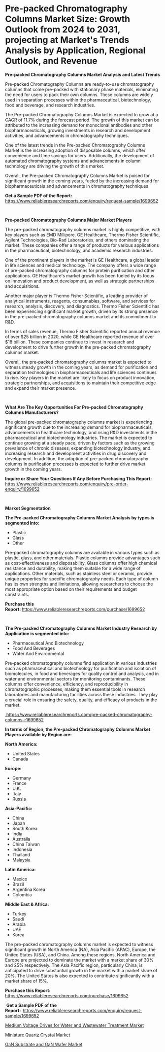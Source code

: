 <p><h1>Pre-packed Chromatography Columns Market Size: Growth Outlook from 2024 to 2031, projecting at Market's Trends Analysis by Application, Regional Outlook, and Revenue</h1></p><p><strong>Pre-packed Chromatography Columns Market Analysis and Latest Trends</strong></p>
<p><p>Pre-packed Chromatography Columns are ready-to-use chromatography columns that come pre-packed with stationary phase materials, eliminating the need for users to pack their own columns. These columns are widely used in separation processes within the pharmaceutical, biotechnology, food and beverage, and research industries.</p><p>The Pre-packed Chromatography Columns Market is expected to grow at a CAGR of 11.7% during the forecast period. The growth of this market can be attributed to the increasing demand for monoclonal antibodies and other biopharmaceuticals, growing investments in research and development activities, and advancements in chromatography techniques.</p><p>One of the latest trends in the Pre-packed Chromatography Columns Market is the increasing adoption of disposable columns, which offer convenience and time savings for users. Additionally, the development of automated chromatography systems and advancements in column technology are driving the growth of this market.</p><p>Overall, the Pre-packed Chromatography Columns Market is poised for significant growth in the coming years, fueled by the increasing demand for biopharmaceuticals and advancements in chromatography techniques.</p></p>
<p><strong>Get a Sample PDF of the Report:&nbsp;</strong> <a href="https://www.reliableresearchreports.com/enquiry/request-sample/1699652">https://www.reliableresearchreports.com/enquiry/request-sample/1699652</a></p>
<p>&nbsp;</p>
<p><strong>Pre-packed Chromatography Columns Major Market Players</strong></p>
<p><p>The pre-packed chromatography columns market is highly competitive, with key players such as EMD Millipore, GE Healthcare, Thermo Fisher Scientific, Agilent Technologies, Bio-Rad Laboratories, and others dominating the market. These companies offer a range of products for various applications in the pharmaceutical, biotechnology, and academic research industries.</p><p>One of the prominent players in the market is GE Healthcare, a global leader in life sciences and medical technology. The company offers a wide range of pre-packed chromatography columns for protein purification and other applications. GE Healthcare's market growth has been fueled by its focus on innovation and product development, as well as strategic partnerships and acquisitions.</p><p>Another major player is Thermo Fisher Scientific, a leading provider of analytical instruments, reagents, consumables, software, and services for research, analysis, discovery, and diagnostics. Thermo Fisher Scientific has been experiencing significant market growth, driven by its strong presence in the pre-packed chromatography columns market and its commitment to R&D.</p><p>In terms of sales revenue, Thermo Fisher Scientific reported annual revenue of over $25 billion in 2020, while GE Healthcare reported revenue of over $18 billion. These companies continue to invest in research and development to drive further growth in the pre-packed chromatography columns market.</p><p>Overall, the pre-packed chromatography columns market is expected to witness steady growth in the coming years, as demand for purification and separation technologies in biopharmaceuticals and life sciences continues to rise. Key players in the market are likely to focus on product innovation, strategic partnerships, and acquisitions to maintain their competitive edge and expand their market presence.</p></p>
<p>&nbsp;</p>
<p><strong>What Are The Key Opportunities For Pre-packed Chromatography Columns Manufacturers?</strong></p>
<p><p>The global pre-packed chromatography columns market is experiencing significant growth due to the increasing demand for biopharmaceuticals, advancements in healthcare technology, and rising R&D investments in the pharmaceutical and biotechnology industries. The market is expected to continue growing at a steady pace, driven by factors such as the growing prevalence of chronic diseases, expanding biotechnology industry, and increasing research and development activities in drug discovery and development. In addition, the adoption of pre-packed chromatography columns in purification processes is expected to further drive market growth in the coming years.</p></p>
<p><strong>Inquire or Share Your Questions If Any Before Purchasing This Report:</strong> <a href="https://www.reliableresearchreports.com/enquiry/pre-order-enquiry/1699652">https://www.reliableresearchreports.com/enquiry/pre-order-enquiry/1699652</a></p>
<p>&nbsp;</p>
<p><strong>Market Segmentation</strong></p>
<p><strong>The Pre-packed Chromatography Columns Market Analysis by types is segmented into:</strong></p>
<p><ul><li>Plastic</li><li>Glass</li><li>Other</li></ul></p>
<p><p>Pre-packed chromatography columns are available in various types such as plastic, glass, and other materials. Plastic columns provide advantages such as cost-effectiveness and disposability. Glass columns offer high chemical resistance and durability, making them suitable for a wide range of applications. Other materials, such as stainless steel or ceramic, provide unique properties for specific chromatography needs. Each type of column has its own strengths and limitations, allowing researchers to choose the most appropriate option based on their requirements and budget constraints.</p></p>
<p><strong>Purchase this Report:&nbsp;</strong><a href="https://www.reliableresearchreports.com/purchase/1699652">https://www.reliableresearchreports.com/purchase/1699652</a></p>
<p>&nbsp;</p>
<p><strong>The Pre-packed Chromatography Columns Market Industry Research by Application is segmented into:</strong></p>
<p><ul><li>Pharmaceutical And Biotechnology</li><li>Food And Beverages</li><li>Water And Environmental</li></ul></p>
<p><p>Pre-packed chromatography columns find application in various industries such as pharmaceutical and biotechnology for purification and isolation of biomolecules, in food and beverages for quality control and analysis, and in water and environmental sectors for monitoring contaminants. These columns offer convenience, efficiency, and reproducibility in chromatographic processes, making them essential tools in research laboratories and manufacturing facilities across these industries. They play a crucial role in ensuring the safety, quality, and efficacy of products in the market.</p></p>
<p><a href="https://www.reliableresearchreports.com/pre-packed-chromatography-columns-r1699652">&nbsp;https://www.reliableresearchreports.com/pre-packed-chromatography-columns-r1699652</a></p>
<p><strong>In terms of Region, the Pre-packed Chromatography Columns Market Players available by Region are:</strong></p>
<p>
    <p> <strong> North America: </strong>
        <ul>
            <li>United States</li>
            <li>Canada</li>
        </ul>
        </p> 
    <p> <strong> Europe: </strong>
        <ul>
            <li>Germany</li>
            <li>France</li>
            <li>U.K.</li>
            <li>Italy</li>
            <li>Russia</li>
        </ul>
        </p> 
    <p> <strong> Asia-Pacific: </strong>
        <ul>
            <li>China</li>
            <li>Japan</li>
            <li>South Korea</li>
            <li>India</li>
            <li>Australia</li>
            <li>China Taiwan</li>
            <li>Indonesia</li>
            <li>Thailand</li>
            <li>Malaysia</li>
        </ul>
        </p> 
    <p> <strong> Latin America: </strong>
        <ul>
            <li>Mexico</li>
            <li>Brazil</li>
            <li>Argentina Korea</li>
            <li>Colombia</li>
        </ul>
        </p> 
    <p> <strong> Middle East & Africa: </strong>
        <ul>
            <li>Turkey</li>
            <li>Saudi</li>
            <li>Arabia</li>
            <li>UAE</li>
            <li>Korea</li>
        </ul>
    </p>
    </p>
<p><p>The pre-packed chromatography columns market is expected to witness significant growth in North America (NA), Asia Pacific (APAC), Europe, the United States (USA), and China. Among these regions, North America and Europe are projected to dominate the market with a market share of 30% and 25% respectively. The Asia Pacific region, particularly China, is anticipated to drive substantial growth in the market with a market share of 20%. The United States is also expected to contribute significantly with a market share of 15%.</p></p>
<p><strong>Purchase this Report: </strong><a href="https://www.reliableresearchreports.com/purchase/1699652">https://www.reliableresearchreports.com/purchase/1699652</a></p>
<p>&nbsp;<strong>Get a Sample PDF of the Report:&nbsp;&nbsp;</strong><a href="https://www.reliableresearchreports.com/enquiry/request-sample/1699652">https://www.reliableresearchreports.com/enquiry/request-sample/1699652</a></p>
<p><strong></strong></p>
<p><p><a href="https://medium.com/@guyskiles48/global-medium-voltage-drives-for-water-and-wastewater-treatment-market-by-product-type-by-029ced858b11">Medium Voltage Drives for Water and Wastewater Treatment Market</a></p><p><a href="https://medium.com/@tankuser238_5568/future-trends-in-global-miniature-quartz-crystal-market-market-insights-and-analysis-from-2024-to-02a41a217609">Miniature Quartz Crystal Market</a></p><p><a href="https://medium.com/@ransomohns/gan-substrate-and-gan-wafer-industry-analysis-report-its-market-size-growing-with-a-cagr-of-5-8-a8282d118aa0">GaN Substrate and GaN Wafer Market</a></p></p>
